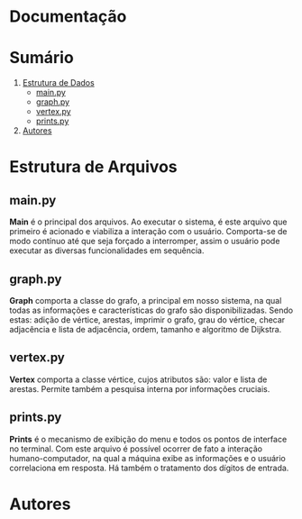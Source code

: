 # Documentação

# Sumário
1. [Estrutura de Dados](#1)
    * [main.py](#1.1)
    * [graph.py](#1.2)
    * [vertex.py](#1.3)
    * [prints.py](#1.4)
2. [Autores](#2)

# Estrutura de Arquivos <a id="1"></a>

## main.py <a id="1.1"></a>
**Main** é o principal dos arquivos. Ao executar o sistema, é
este arquivo que primeiro é acionado e viabiliza a interação
com o usuário. Comporta-se de modo contínuo até que seja
forçado a interromper, assim o usuário pode executar as
diversas funcionalidades em sequência.

## graph.py <a id="1.2"></a>
**Graph** comporta a classe do grafo, a principal em nosso
sistema, na qual todas as informações e características do
grafo são disponibilizadas. Sendo estas: adição de vértice,
arestas, imprimir o grafo, grau do vértice, checar adjacência
e lista de adjacência, ordem, tamanho e algoritmo de Dijkstra.

## vertex.py <a id="1.3"></a>
**Vertex** comporta a classe vértice, cujos atributos são: valor
e lista de arestas. Permite também a pesquisa interna por
informações cruciais.

## prints.py <a id="1.4"></a>
**Prints** é o mecanismo de exibição do menu e todos os
pontos de interface no terminal. Com este arquivo é
possível ocorrer de fato a interação humano-computador, na
qual a máquina exibe as informações e o usuário
correlaciona em resposta. Há também o tratamento dos
dígitos de entrada.

# Autores <a id="2"></a>